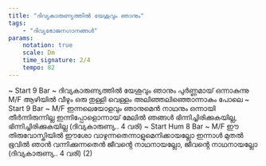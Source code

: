 ```yaml
---
title: "ദിവ്യകാരുണ്യത്തിൽ യേശുവും ഞാനും"
tags:
    - "ദിവ്യഭോജനഗാനങ്ങൾ"
params:
    notation: true
    scale: Dm
    time_signature: 2/4
    tempo: 82
---
```


~ Start 9 Bar ~
ദിവ്യകാരുണ്യത്തിൽ യേശുവും ഞാനും
പുർണ്ണമായ് ഒന്നാകുന്നു
M/F
ആഴിയിൽ വീഴും ഒരു തുള്ളി വെള്ളം
അലിഞ്ഞലിഞ്ഞൊന്നാകും പോലെ
~ Start 9 Bar ~
M/F
ഇന്നലെയോളവും ഞാനുമെൻ നാഥനും
ഒന്നായി തീർന്നിരുന്നില്ല
ഇന്നിപ്പോളൊന്നായ് മേലിൽ ഞങ്ങൾ
ഭിന്നിച്ചിരിക്കുകയില്ല, ഭിന്നിച്ചിരിക്കുകയില്ല
(ദിവ്യകാരുണ്യ.. 4 വരി)
~ Start Hum 8 Bar ~
M/F
ഈ തിരുവോസ്തിയിൽ ഈശോ
വാഴുന്നതെന്നാളുമെനിക്കായല്ലോ
ഇന്നാൾ മുതൽ ഭൂവിൽ ഞാൻ വന്നിക്കുന്നതെൻ
ജീവൻ്റെ നാഥനായല്ലോ, ജീവൻ്റെ നാഥനായല്ലോ
(ദിവ്യകാരുണ്യ.. 4 വരി) (2)
